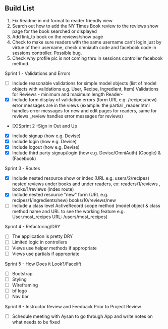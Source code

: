 Build List
-----------
1. Fix Readme in md format to reader friendly view
2. Search out how to add the NY Times Book review to the reviews show page for the book searched or displayed
3. Add link_to book on the reviews/show page
4. Check to make sure readers with the same username can't login just by virtue of their username, check omniauth code and facebook code in sessions controller. Possible bug.
5. Check why profile pic is not coming thru in sessions controller facebook method.




Sprint 1 - Validations and Errors
- [ ] Include reasonable validations for simple model objects (list of model objects with validations e.g. User, Recipe, Ingredient, Item)
    Validations for Reviews - minimum and maximum length
    Reader-
- [X] Include form display of validation errors (form URL e.g. /recipes/new) error messages are in the views (example: the partial _reader.html handles error messages for new and edit pages for readers, same for reviews _review handles error messages for reviews)

- [X]Sprint 2 -Sign in Out and Up
- [X] Include signup (how e.g. Devise)
- [X] Include login (how e.g. Devise)
- [X] Include logout (how e.g. Devise)
- [X] Include third party signup/login (how e.g. Devise/OmniAuth) (Google) & (Facebook)

Sprint 3 - Routes
- [X] Include nested resource show or index (URL e.g. users/2/recipes)
    nested reviews under books and under readers, ex: readers/1/reviews , books/1/reviews (index route)
- [X] Include nested resource "new" form (URL e.g. recipes/1/ingredients/new)
    books/10/reviews/new
- [ ] Include a class level ActiveRecord scope method (model object & class method name and URL to see the working feature e.g. User.most_recipes URL: /users/most_recipes)

Sprint 4 - Refactoring/DRY
- [ ] The application is pretty DRY
- [ ] Limited logic in controllers
- [ ] Views use helper methods if appropriate
- [ ] Views use partials if appropriate

Sprint 5 - How Does it Look?/Facelift
- [ ]   Bootstrap
- [ ]   Styling
- [ ]   Wireframing
- [ ]   bf logo
- [ ]   Nav bar

Sprint 6 - Instructor Review and Feedback Prior to Project Review
- [ ]   Schedule meeting with Aysan to go through App and write notes on what needs to be fixed